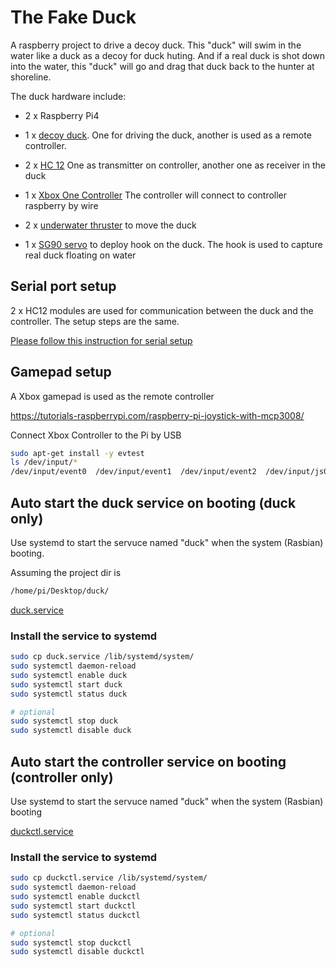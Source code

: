 # The Fake Duck
A raspberry project to drive a decoy duck. This "duck" will swim in the water like a duck as a decoy for duck huting. And if a real duck is shot down into the water, this "duck" will go and drag that duck back to the hunter at shoreline.


The duck hardware include:

- 2 x Raspberry Pi4

- 1 x [decoy duck](https://www.amazon.com/Decoys-Greenhead-Hunting-Plastic-Mallards/dp/B06XD85JWG/ref=sxin_13_pa_sp_search_thematic_sspa?cv_ct_cx=decoy+duck&keywords=decoy+duck&pd_rd_i=B06XD85JWG&pd_rd_r=fe9312dc-9279-4a5b-a99f-ccb52ab1fabf&pd_rd_w=0OXyX&pd_rd_wg=A4RHo&pf_rd_p=01ca3faa-aa5d-4f59-b840-a9a939665a91&pf_rd_r=742QMEWFJ92DEBQDXZFW&qid=1639210675&sr=1-1-a73d1c8c-2fd2-4f19-aa41-2df022bcb241-spons&psc=1&spLa=ZW5jcnlwdGVkUXVhbGlmaWVyPUFEOTJPOUJYWUs1TDgmZW5jcnlwdGVkSWQ9QTA3NDAwOTgzUVBVWlBOMDM1Sk1DJmVuY3J5cHRlZEFkSWQ9QTAzMjAzNTczUFpOS0lPQlI3OUYmd2lkZ2V0TmFtZT1zcF9zZWFyY2hfdGhlbWF0aWMmYWN0aW9uPWNsaWNrUmVkaXJlY3QmZG9Ob3RMb2dDbGljaz10cnVl). One for driving the duck, another is used as a remote controller.

- 2 x [HC 12](https://www.amazon.com/DAOKI-Wireless-Replace-Bluetooth-Antenna/dp/B07YKJ4LVF/ref=sr_1_3?crid=26M8YE5RDA7B3&keywords=hc12+module&qid=1639210037&sprefix=HC12+mo%2Caps%2C201&sr=8-3)
One as transmitter on controller, another one as receiver in the duck

- 1 x [Xbox One Controller](https://www.amazon.com/Xbox-Core-Controller-Robot-White-one/dp/B08DF26MXW/ref=sr_1_2?keywords=Xbox+One+Controller&qid=1639210153&sr=8-2)
The controller will connect to controller raspberry by wire

- 2 x [underwater thruster](https://www.amazon.com/LICHIFIT-Underwater-Propeller-Submarine-Accessories/dp/B07WY4MDYZ/ref=sr_1_10?keywords=waterproof+motor+CW+CCW&qid=1639210804&s=sporting-goods&sr=1-10-catcorr)
to move the duck

- 1 x [SG90 servo](https://www.amazon.com/Micro-Servos-Helicopter-Airplane-Controls/dp/B07MLR1498/ref=sr_1_3?crid=1UR26RCWCHGDK&keywords=sg90+servo&qid=1639211302&sprefix=SG90+se%2Caps%2C229&sr=8-3)
to deploy hook on the duck. The hook is used to capture real duck floating on water

## Serial port setup

2 x HC12 modules are used for communication between the duck and the controller. The setup steps are the same.

[Please follow this instruction for serial setup](serial.md#section)


## Gamepad setup

A Xbox gamepad is used as the remote controller

https://tutorials-raspberrypi.com/raspberry-pi-joystick-with-mcp3008/

Connect Xbox Controller to the Pi by USB

```bash
sudo apt-get install -y evtest
ls /dev/input/*
/dev/input/event0  /dev/input/event1  /dev/input/event2  /dev/input/js0  /dev/input/mice
```

## Auto start the duck service on booting (duck only)
Use systemd to start the servuce named "duck" when the system (Rasbian) booting.

Assuming the project dir is

```bash
/home/pi/Desktop/duck/
```


[duck.service](./duck.service)

### Install the service to systemd

```bash
sudo cp duck.service /lib/systemd/system/
sudo systemctl daemon-reload
sudo systemctl enable duck
sudo systemctl start duck
sudo systemctl status duck

# optional
sudo systemctl stop duck
sudo systemctl disable duck
```

## Auto start the controller service on booting (controller only)
Use systemd to start the servuce named "duck" when the system (Rasbian) booting

[duckctl.service](./duckctl.service)


### Install the service to systemd

```bash
sudo cp duckctl.service /lib/systemd/system/
sudo systemctl daemon-reload
sudo systemctl enable duckctl
sudo systemctl start duckctl
sudo systemctl status duckctl

# optional
sudo systemctl stop duckctl
sudo systemctl disable duckctl
```